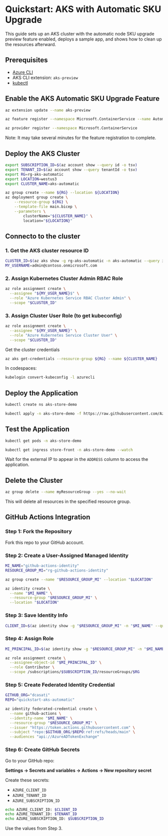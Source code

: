 # Quickstart: AKS with Automatic SKU Upgrade

This guide sets up an AKS cluster with the automatic node SKU upgrade preview feature enabled, deploys a sample app, and shows how to clean up the resources afterward.

## Prerequisites

- [Azure CLI](https://learn.microsoft.com/en-us/cli/azure/install-azure-cli)
- AKS CLI extension: `aks-preview`
- [kubectl](https://kubernetes.io/docs/tasks/tools/)

## Enable the AKS Automatic SKU Upgrade Feature

```bash
az extension update --name aks-preview

az feature register --namespace Microsoft.ContainerService --name AutomaticSKUPreview

az provider register --namespace Microsoft.ContainerService
```

Note: It may take several minutes for the feature registration to complete.

## Deploy the AKS Cluster

```bash
export SUBSCRIPTION_ID=$(az account show --query id -o tsv)
export TENANT_ID=$(az account show --query tenantId -o tsv)
export RG=rg-aks-automatic
export LOCATION=westus3
export CLUSTER_NAME=aks-automatic

az group create --name ${RG} --location ${LOCATION}
az deployment group create \
    --resource-group ${RG} \
    --template-file main.bicep \
    --parameters \
        clusterName="${CLUSTER_NAME}" \
        location="${LOCATION}"
```

## Connecto to the cluster

### 1. Get the AKS cluster resource ID

```bash
CLUSTER_ID=$(az aks show -g rg-aks-automatic -n aks-automatic --query id -o tsv)
MY_USERNAME=admin@contoso.onmicrosoft.com
```

### 2. Assign Kubernetes Cluster Admin RBAC Role

```bash
az role assignment create \
  --assignee "${MY_USER_NAME}$" \
  --role "Azure Kubernetes Service RBAC Cluster Admin" \
  --scope "$CLUSTER_ID"
```

### 3. Assign Cluster User Role (to get kubeconfig)

```bash
az role assignment create \
  --assignee "${MY_USER_NAME}" \
  --role "Azure Kubernetes Service Cluster User" \
  --scope "$CLUSTER_ID"
```

Get the cluster credentials

```bash
az aks get-credentials --resource-group ${RG} --name ${CLUSTER_NAME}
```

In codespaces:

```bash
kubelogin convert-kubeconfig -l azurecli
```

## Deploy the Application

```bash
kubectl create ns aks-store-demo

kubectl apply -n aks-store-demo -f https://raw.githubusercontent.com/Azure-Samples/aks-store-demo/main/aks-store-ingress-quickstart.yaml
```

## Test the Application

```bash
kubectl get pods -n aks-store-demo

kubectl get ingress store-front -n aks-store-demo --watch
```

Wait for the external IP to appear in the `ADDRESS` column to access the application.

## Delete the Cluster

```bash
az group delete --name myResourceGroup --yes --no-wait
```

This will delete all resources in the specified resource group.

## GitHub Actions Integration

### Step 1: Fork the Repository

Fork this repo to your GitHub account.

### Step 2: Create a User-Assigned Managed Identity

```bash
MI_NAME="github-actions-identity"
RESOURCE_GROUP_MI="rg-github-actions-identity"

az group create --name "$RESOURCE_GROUP_MI" --location "$LOCATION"

az identity create \
  --name "$MI_NAME" \
  --resource-group "$RESOURCE_GROUP_MI" \
  --location "$LOCATION"
```

### Step 3: Save Identity Info

```bash
CLIENT_ID=$(az identity show -g "$RESOURCE_GROUP_MI" -n "$MI_NAME" --query clientId -o tsv)
```

### Step 4: Assign Role

```bash
MI_PRINCIPAL_ID=$(az identity show -g "$RESOURCE_GROUP_MI" -n "$MI_NAME" --query principalId -o tsv)

az role assignment create \
  --assignee-object-id "$MI_PRINCIPAL_ID" \
  --role Contributor \
  --scope /subscriptions/$SUBSCRIPTION_ID/resourceGroups/$RG
```

### Step 5: Create Federated Identity Credential

```bash
GITHUB_ORG="dcasati"
REPO="quickstart-aks-automatic"

az identity federated-credential create \
  --name github-actions \
  --identity-name "$MI_NAME" \
  --resource-group "$RESOURCE_GROUP_MI" \
  --issuer "https://token.actions.githubusercontent.com" \
  --subject "repo:$GITHUB_ORG/$REPO:ref:refs/heads/main" \
  --audiences "api://AzureADTokenExchange"
```

### Step 6: Create GitHub Secrets

Go to your GitHub repo:

**Settings → Secrets and variables → Actions → New repository secret**

Create these secrets:

- `AZURE_CLIENT_ID`
- `AZURE_TENANT_ID`
- `AZURE_SUBSCRIPTION_ID`

```bash
echo AZURE_CLIENT_ID: $CLIENT_ID
echo AZURE_TENANT_ID: $TENANT_ID
echo AZURE_SUBSCRIPTION_ID: $SUBSCRIPTION_ID
```

Use the values from Step 3.
